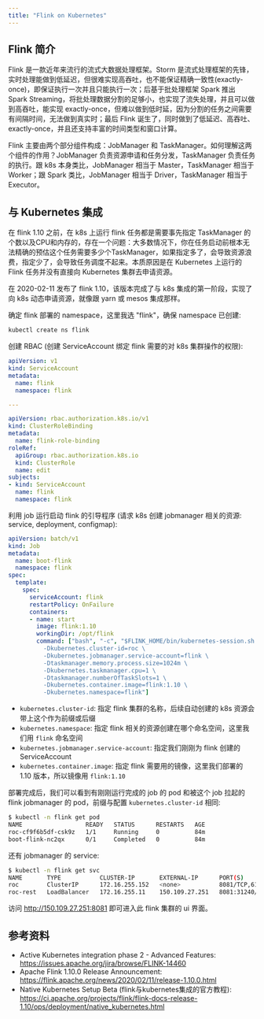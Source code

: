 ```yaml
---
title: "Flink on Kubernetes"
---
```


## Flink 简介

Flink 是一款近年来流行的流式大数据处理框架。Storm 是流式处理框架的先锋，实时处理能做到低延迟，但很难实现高吞吐，也不能保证精确一致性(exactly-once)，即保证执行一次并且只能执行一次；后基于批处理框架 Spark 推出 Spark Streaming，将批处理数据分割的足够小，也实现了流失处理，并且可以做到高吞吐，能实现 exactly-once，但难以做到低时延，因为分割的任务之间需要有间隔时间，无法做到真实时；最后 Flink 诞生了，同时做到了低延迟、高吞吐、exactly-once，并且还支持丰富的时间类型和窗口计算。

Flink 主要由两个部分组件构成：JobManager 和 TaskManager。如何理解这两个组件的作用？JobManager 负责资源申请和任务分发，TaskManager 负责任务的执行。跟 k8s 本身类比，JobManager 相当于 Master，TaskManager 相当于 Worker；跟 Spark 类比，JobManager 相当于 Driver，TaskManager 相当于 Executor。

## 与 Kubernetes 集成

在 flink 1.10 之前，在 k8s 上运行 flink 任务都是需要事先指定 TaskManager 的个数以及CPU和内存的，存在一个问题：大多数情况下，你在任务启动前根本无法精确的预估这个任务需要多少个TaskManager，如果指定多了，会导致资源浪费，指定少了，会导致任务调度不起来。本质原因是在 Kubernetes 上运行的 Flink 任务并没有直接向 Kubernetes 集群去申请资源。

在 2020-02-11 发布了 flink 1.10，该版本完成了与 k8s 集成的第一阶段，实现了向 k8s 动态申请资源，就像跟 yarn 或 mesos 集成那样。

确定 flink 部署的 namespace，这里我选 "flink"，确保 namespace 已创建:

``` bash
kubectl create ns flink
```

创建 RBAC (创建 ServiceAccount 绑定 flink 需要的对 k8s 集群操作的权限):

``` yaml
apiVersion: v1
kind: ServiceAccount
metadata:
  name: flink
  namespace: flink

---

apiVersion: rbac.authorization.k8s.io/v1
kind: ClusterRoleBinding
metadata:
  name: flink-role-binding
roleRef:
  apiGroup: rbac.authorization.k8s.io
  kind: ClusterRole
  name: edit
subjects:
- kind: ServiceAccount
  name: flink
  namespace: flink
```

利用 job 运行启动 flink 的引导程序 (请求 k8s 创建 jobmanager 相关的资源: service, deployment, configmap):

``` yaml
apiVersion: batch/v1
kind: Job
metadata:
  name: boot-flink
  namespace: flink
spec:
  template:
    spec:
      serviceAccount: flink
      restartPolicy: OnFailure
      containers:
      - name: start
        image: flink:1.10
        workingDir: /opt/flink
        command: ["bash", "-c", "$FLINK_HOME/bin/kubernetes-session.sh \
          -Dkubernetes.cluster-id=roc \
          -Dkubernetes.jobmanager.service-account=flink \
          -Dtaskmanager.memory.process.size=1024m \
          -Dkubernetes.taskmanager.cpu=1 \
          -Dtaskmanager.numberOfTaskSlots=1 \
          -Dkubernetes.container.image=flink:1.10 \
          -Dkubernetes.namespace=flink"]
```

* `kubernetes.cluster-id`: 指定 flink 集群的名称，后续自动创建的 k8s 资源会带上这个作为前缀或后缀
* `kubernetes.namespace`: 指定 flink 相关的资源创建在哪个命名空间，这里我们用 `flink` 命名空间
* `kubernetes.jobmanager.service-account`: 指定我们刚刚为 flink 创建的 ServiceAccount
* `kubernetes.container.image`: 指定 flink 需要用的镜像，这里我们部署的 1.10 版本，所以镜像用 `flink:1.10`

部署完成后，我们可以看到有刚刚运行完成的 job 的 pod 和被这个 job 拉起的 flink jobmanager 的 pod，前缀与配置 `kubernetes.cluster-id` 相同:

``` bash
$ kubectl -n flink get pod
NAME                  READY   STATUS      RESTARTS   AGE
roc-cf9f6b5df-csk9z   1/1     Running     0          84m
boot-flink-nc2qx      0/1     Completed   0          84m
```

还有 jobmanager 的 service:

``` bash
$ kubectl -n flink get svc
NAME       TYPE           CLUSTER-IP       EXTERNAL-IP      PORT(S)                      AGE
roc        ClusterIP      172.16.255.152   <none>           8081/TCP,6123/TCP,6124/TCP   88m
roc-rest   LoadBalancer   172.16.255.11    150.109.27.251   8081:31240/TCP               88m
```

访问 http://150.109.27.251:8081 即可进入此 flink 集群的 ui 界面。

## 参考资料

* Active Kubernetes integration phase 2 - Advanced Features: https://issues.apache.org/jira/browse/FLINK-14460
* Apache Flink 1.10.0 Release Announcement: https://flink.apache.org/news/2020/02/11/release-1.10.0.html
* Native Kubernetes Setup Beta (flink与kubernetes集成的官方教程): https://ci.apache.org/projects/flink/flink-docs-release-1.10/ops/deployment/native_kubernetes.html